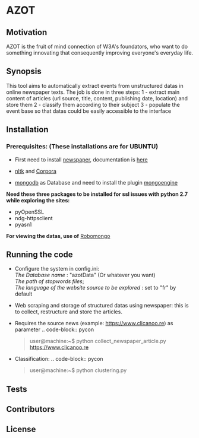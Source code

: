 AZOT
====

Motivation
----------
AZOT is the fruit of mind connection of W3A's foundators, who want to do something innovating that consequently improving everyone's everyday life.

Synopsis
---------
This tool aims to automatically extract events from unstructured datas in online newspaper texts.
The job is done in three steps:
1 - extract main content of articles (url source, title, content, publishing date, location) and store them
2 - classify them according to their subject
3 - populate the event base so that datas could be easily accessible to the interface

Installation
------------

### Prerequisites: (These installations are for UBUNTU)
- First need to install [newspaper](https://github.com/codelucas/newspaper), documentation is [here](http://newspaper.readthedocs.io/en/latest/)

- [nltk](http://www.nltk.org/install.html) and [Corpora](http://www.nltk.org/nltk_data/)

- [mongodb](https://docs.mongodb.com/manual/) as Database and need to install the plugin [mongoengine](http://mongoengine.org/)

__Need these three packages to be installed for ssl issues with python 2.7 while exploring the sites:__
- pyOpenSSL
- ndg-httpsclient
- pyasn1

__For viewing the datas, use of__ [Robomongo](https://robomongo.org/)

Running the code
----------------

- Configure the system in config.ini:
        <br/>_The Database name_ : "azotData" (Or whatever you want)
        <br/>_The path of stopwords files_;
        <br/>_The language of the website source to be explored_ : set to "fr" by default

- Web scraping and storage of structured datas using newspaper: this is to collect, restructure and store the articles.
- Requires the source news (example: https://www.clicanoo.re) as parameter
.. code-block:: pycon
    > user@machine:~$ python collect_newspaper_article.py https://www.clicanoo.re
- Classification:
.. code-block:: pycon
    > user@machine:~$ python clustering.py

## Tests

## Contributors

## License
